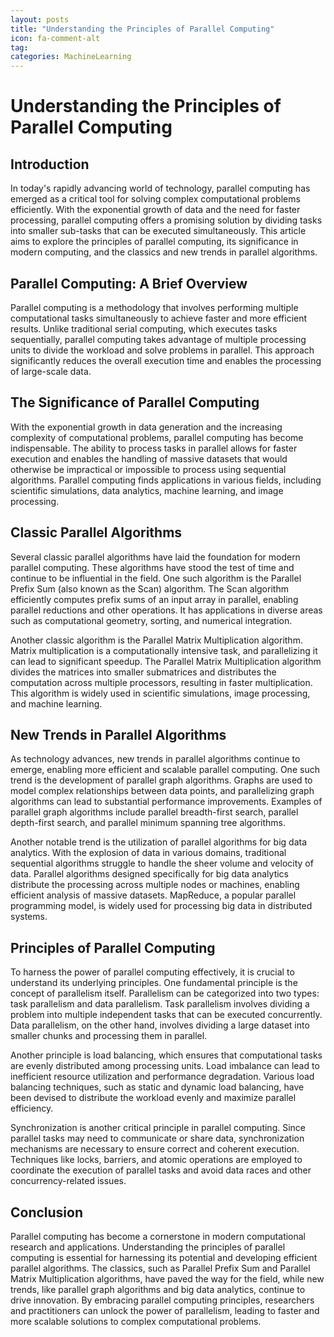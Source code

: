 ```yaml
---
layout: posts
title: "Understanding the Principles of Parallel Computing"
icon: fa-comment-alt
tag:      
categories: MachineLearning
---
```



# Understanding the Principles of Parallel Computing

## Introduction

In today's rapidly advancing world of technology, parallel computing has emerged as a critical tool for solving complex computational problems efficiently. With the exponential growth of data and the need for faster processing, parallel computing offers a promising solution by dividing tasks into smaller sub-tasks that can be executed simultaneously. This article aims to explore the principles of parallel computing, its significance in modern computing, and the classics and new trends in parallel algorithms.

## Parallel Computing: A Brief Overview

Parallel computing is a methodology that involves performing multiple computational tasks simultaneously to achieve faster and more efficient results. Unlike traditional serial computing, which executes tasks sequentially, parallel computing takes advantage of multiple processing units to divide the workload and solve problems in parallel. This approach significantly reduces the overall execution time and enables the processing of large-scale data.

## The Significance of Parallel Computing

With the exponential growth in data generation and the increasing complexity of computational problems, parallel computing has become indispensable. The ability to process tasks in parallel allows for faster execution and enables the handling of massive datasets that would otherwise be impractical or impossible to process using sequential algorithms. Parallel computing finds applications in various fields, including scientific simulations, data analytics, machine learning, and image processing.

## Classic Parallel Algorithms

Several classic parallel algorithms have laid the foundation for modern parallel computing. These algorithms have stood the test of time and continue to be influential in the field. One such algorithm is the Parallel Prefix Sum (also known as the Scan) algorithm. The Scan algorithm efficiently computes prefix sums of an input array in parallel, enabling parallel reductions and other operations. It has applications in diverse areas such as computational geometry, sorting, and numerical integration.

Another classic algorithm is the Parallel Matrix Multiplication algorithm. Matrix multiplication is a computationally intensive task, and parallelizing it can lead to significant speedup. The Parallel Matrix Multiplication algorithm divides the matrices into smaller submatrices and distributes the computation across multiple processors, resulting in faster multiplication. This algorithm is widely used in scientific simulations, image processing, and machine learning.

## New Trends in Parallel Algorithms

As technology advances, new trends in parallel algorithms continue to emerge, enabling more efficient and scalable parallel computing. One such trend is the development of parallel graph algorithms. Graphs are used to model complex relationships between data points, and parallelizing graph algorithms can lead to substantial performance improvements. Examples of parallel graph algorithms include parallel breadth-first search, parallel depth-first search, and parallel minimum spanning tree algorithms.

Another notable trend is the utilization of parallel algorithms for big data analytics. With the explosion of data in various domains, traditional sequential algorithms struggle to handle the sheer volume and velocity of data. Parallel algorithms designed specifically for big data analytics distribute the processing across multiple nodes or machines, enabling efficient analysis of massive datasets. MapReduce, a popular parallel programming model, is widely used for processing big data in distributed systems.

## Principles of Parallel Computing

To harness the power of parallel computing effectively, it is crucial to understand its underlying principles. One fundamental principle is the concept of parallelism itself. Parallelism can be categorized into two types: task parallelism and data parallelism. Task parallelism involves dividing a problem into multiple independent tasks that can be executed concurrently. Data parallelism, on the other hand, involves dividing a large dataset into smaller chunks and processing them in parallel.

Another principle is load balancing, which ensures that computational tasks are evenly distributed among processing units. Load imbalance can lead to inefficient resource utilization and performance degradation. Various load balancing techniques, such as static and dynamic load balancing, have been devised to distribute the workload evenly and maximize parallel efficiency.

Synchronization is another critical principle in parallel computing. Since parallel tasks may need to communicate or share data, synchronization mechanisms are necessary to ensure correct and coherent execution. Techniques like locks, barriers, and atomic operations are employed to coordinate the execution of parallel tasks and avoid data races and other concurrency-related issues.

## Conclusion

Parallel computing has become a cornerstone in modern computational research and applications. Understanding the principles of parallel computing is essential for harnessing its potential and developing efficient parallel algorithms. The classics, such as Parallel Prefix Sum and Parallel Matrix Multiplication algorithms, have paved the way for the field, while new trends, like parallel graph algorithms and big data analytics, continue to drive innovation. By embracing parallel computing principles, researchers and practitioners can unlock the power of parallelism, leading to faster and more scalable solutions to complex computational problems.